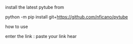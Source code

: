 install the latest pytube from 

  python -m pip install git+https://github.com/nficano/pytube


how to use 

enter the link : paste your link hear   
